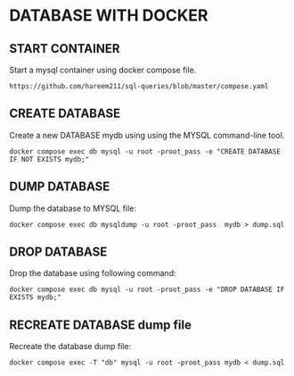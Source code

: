 # DATABASE WITH DOCKER

## START CONTAINER

Start a mysql container using docker compose file.

    https://github.com/hareem211/sql-queries/blob/master/compose.yaml

## CREATE DATABASE

Create a new DATABASE mydb using using the MYSQL command-line tool.

    docker compose exec db mysql -u root -proot_pass -e "CREATE DATABASE IF NOT EXISTS mydb;"

## DUMP DATABASE

 Dump the database to MYSQL file:

    docker compose exec db mysqldump -u root -proot_pass  mydb > dump.sql

## DROP DATABASE

Drop the database using following command:

    docker compose exec db mysql -u root -proot_pass -e "DROP DATABASE IF EXISTS mydb;"

## RECREATE DATABASE dump file

Recreate the database dump file:

    docker compose exec -T "db" mysql -u root -proot_pass mydb < dump.sql